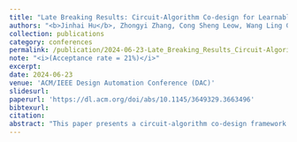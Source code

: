 ```yaml
---
title: "Late Breaking Results: Circuit-Algorithm Co-design for Learnable Audio Analog Front-End"
authors: "<b>Jinhai Hu</b>, Zhongyi Zhang, Cong Sheng Leow, Wang Ling Goh, Yuan Gao"
collection: publications
category: conferences
permalink: /publication/2024-06-23-Late_Breaking_Results_Circuit-Algorithm_Co-design_for_Learnable_Audio_Analog_Front-End
note: "<i>(Acceptance rate = 21%)</i>"
excerpt: 
date: 2024-06-23
venue: 'ACM/IEEE Design Automation Conference (DAC)'
slidesurl: 
paperurl: 'https://dl.acm.org/doi/abs/10.1145/3649329.3663496'
bibtexurl: 
citation: 
abstract: "This paper presents a circuit-algorithm co-design framework for learnable audio analog front-end (AFE) which includes an analog filterbank for feature extraction and a classifier based on Depthwise Separable Convolutional Neural Network (DSCNN). Instead of the traditional approach to design the analog filterbank and digital classifier separately, a learnable filterbank is proposed and its source-follower bandpass filter (SF-BPF) parameters are optimized together with the neural network classifier in a signal-to-noise ratio (SNR)-aware training process. A new system criterion function (L<sub>BPF</sub>) is proposed to include classification loss and filter performance into the training process. The optimized audio AFE achieves 10.6% and 11.7% reduction in BPF power and chip area, respectively. Meanwhile, this approach achieved 88.6%--94.5% accuracy for 10-keyword classification task across a wide range of input signal SNR from 5dB to 20dB, with only 16k trainable parameters."
---
```

